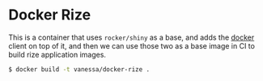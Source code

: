 # Docker Rize

This is a container that uses `rocker/shiny` as a base, and adds the
 [docker](https://hub.docker.com/_/docker) client on top of it, and then
we can use those two as a base image in CI to build rize application images.

```bash
$ docker build -t vanessa/docker-rize .
```
